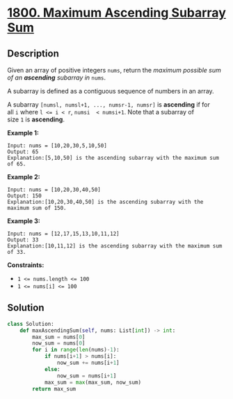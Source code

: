 # [1800. Maximum Ascending Subarray Sum](https://leetcode.com/problems/maximum-ascending-subarray-sum/description/?envType=daily-question&envId=2025-02-04)

## Description


Given an array of positive integers `nums`, return the *maximum possible sum of an **ascending** subarray in* `nums`.

A subarray is defined as a contiguous sequence of numbers in an array.

A subarray `[numsl, numsl+1, ..., numsr-1, numsr]` is **ascending** if for all `i` where `l <= i < r`, `numsi  < numsi+1`. Note that a subarray of size `1` is **ascending**.

**Example 1:**

```
Input: nums = [10,20,30,5,10,50]
Output: 65
Explanation:[5,10,50] is the ascending subarray with the maximum sum of 65.

```

**Example 2:**

```
Input: nums = [10,20,30,40,50]
Output: 150
Explanation:[10,20,30,40,50] is the ascending subarray with the maximum sum of 150.

```

**Example 3:**

```
Input: nums = [12,17,15,13,10,11,12]
Output: 33
Explanation:[10,11,12] is the ascending subarray with the maximum sum of 33.

```

**Constraints:**

- `1 <= nums.length <= 100`
- `1 <= nums[i] <= 100`


## Solution

```python
class Solution:
    def maxAscendingSum(self, nums: List[int]) -> int:
        max_sum = nums[0]
        now_sum = nums[0]
        for i in range(len(nums)-1):
            if nums[i+1] > nums[i]:
                now_sum += nums[i+1]
            else:
                now_sum = nums[i+1]
            max_sum = max(max_sum, now_sum)
        return max_sum
```



